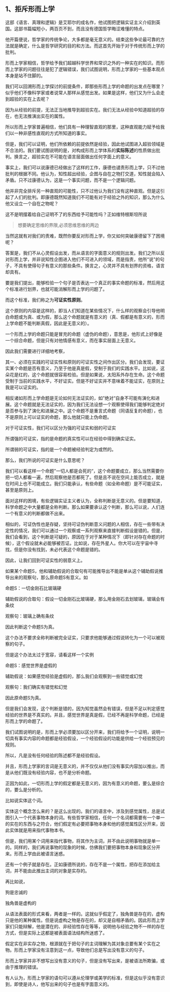 <h2>1、拒斥形而上学</h2><p>这部《语言、真理和逻辑》是艾耶尔的成名作，他试图把逻辑实证主义介绍到英国。这部书篇幅短小，两百页不到，而且没有德国哲学晦涩难懂的特点。</p><p>他开篇便说，哲学家的传统争论，大多都是毫无意义的。结束这些争论最可靠的方法就是确定，什么是哲学研究的目的和方法。而这首先开始于对于传统形而上学的批判。</p><p>形而上学家相信，哲学给予我们超越科学世界和常识之外的一种实在的知识。而形而上学家的问题往往是犯了逻辑错误，我们试图说明，形而上学家的一些基本观点本身是站不住脚的。</p><p>我们可以回溯形而上学探讨的前提条件，即那些形而上学的命题的出发点在哪里？似乎他们不像科学家或者说常人那样从感觉出发。如果是这样，他们又为什么会走到超验的实在上去呢？</p><p>因为从经验的前提，无法正当地推导到超验实在。我们无法从经验中知道超验的存在，也无法推演出实在的属性。</p><p>所以形而上学家普遍相信，他们具有一种理智直观的那里，这种直观能力赋予给我们以一种非感性直观的方式所知道的事实。</p><p>但是，我们可以证明，他们所依赖的前提依然是经验，因此他试图进入超验领域是不合法的。我们要试图说明的是，对构成形而上学体系的<b>实际陈述</b>的性质做出批判。换言之，超验实在不可能在语言层面做出任何字面上的意义。</p><p>事实上，我们可以说康德已经做出了这样的工作，康德也谴责形而上学，只不过他批判的根据不同。他认为，知性超出经验，企图与自在之物打交道，知性就会陷入矛盾。只不过康德认为，这是一个事实问题，而不是一个逻辑问题。</p><p>他并非完全排斥另一种直观的可能性，只不过他认为我们没有这种直观。但是这引起了人们的批判。即康德既然知道我们不可能有对于经验之外的知识，那么为什么他又设立一个自在之物呢？</p><p>这不是明摆着给自己证明不了的东西给予可能性吗？正如维特根斯坦所说</p><blockquote>想要确定思维的界限,必须思维思维的两边</blockquote><p>当然这就有对我们的责难，既然你要反对形而上学，你又如何突破康德留下了困境呢？</p><p>答案是，我们不从心灵假设出发，而从语言的字面意义的规则出发。我们之所以反对形而上学，并非说知性企图进入他们不可进入的领域，而是指责，他所“说&#34;的句子，不具有使得句子有意义的那些条件。换言之，心灵并不具有划界的资格，语言却具有。</p><p>要是我们提出，能够检验一个句子是否表达一个真正的事实命题的标准，然后用这个标准进行划界，也就可能消解形而上学的问题了。</p><p>而这个标准，我们称之为<b>可证实性原则</b>。</p><p>这个原则的内容是这样的，即当人们知道在某些情况下，什么样的观察会引导他明白命题或为真、或为假，那么这个命题就是有意义的（真、假都是有意义的，形而上学命题不能判断真假，因此是无意义的）。</p><p>一个形而上学的命题只能是冒充的命题（虚伪的命题），意思是，他形式上好像是一个综合命题，但是只有对他情感有意义，而在事实层面上无意义。</p><p>因此我们需要进行详细地考察，</p><p>其一、必须在实践的可证实性和原则的可证实性之间作出区分。我们会发现，要证实某个命题是否有意义，乃至于他是真是假，受制于我们的实践水平。比如说，这朵花是红的，这个命题就很容易检验。但是如果说，太阳系外存在生命。这个命题受制于当前的实践水平，不好证实。但是不好证实并不意味着不能证实，在原则上我是可以证实的。</p><p>相反诸如形而上学命题是无论如何无法证实的，如”绝对“自身不可能有演化和进展。这个命题就是无法证实的，因为我们无法设想一个观察使得我们能够判定绝对是否参与到了演化和进展之中。这个命题不是重言式命题（同语反复的命题），也不是原则上可以证实的命题，那么他就只能上伪命题。</p><p>对于可证实性，我们可以区分为强的可证实和弱的可证实</p><p>所谓强的可证实，指的是命题的真实性可以在经验中得到确实证实。</p><p>所谓弱的可证实，指的是一个命题被经验判定为或然的。</p><p>那么，我们所说的可证实是什么意思呢？</p><p>我们可以看这样一个命题”一切人都是会死的“，这个命题要成立，那么当然需要你把一切人都看一遍，然后观察他是否都死了。但是且不说在空间上能否成立，就是在时间上也不可能成立。我们只能承认，有些命题（如全称命题）是不可能证实，甚至是原则上。</p><p>面对这样的困境，有些逻辑实证主义者认为，全称判断是无意义的。但是要知道，科学命题之中大量都是全称判断。那么如果要承认这个判断，那么可以说，人们连一个有意义的判断都做不出来。</p><p>相似的，可证伪性也是存疑，坚持可证伪判断意义问题的人相信，存在一些带有决定性的情况，我们可以通过一个观察或一系列观察来直接判断假设是错的。但是，我们会看到，这个判断是可疑的，原因在于对于某种情况下（即针对存在命题的时候），这个假设就未必能够被否证。比如说，存在外星人。你大可以在宇宙中寻找，但是你没有找到，未必代表这个命题是错的。</p><p>因此，让我们回到可证实性的弱意义上。</p><p>如果某个命题S，他和辅助假说的合取句有可能推导出不能是单从这个辅助假说推导出来的观察句，那么原命题S有意义。如</p><p>命题S：一切金刚石比玻璃硬</p><p>辅助假说的合取句：假设一切金刚石比玻璃硬，那么用金刚石去划玻璃，玻璃会有条纹</p><p>观察句：玻璃上确有条纹</p><p>因此判断这个命题S为真。</p><p>这个办法不要求全称判断被完全证实，只要求他能够通过假说转化为一个可以被观察的句子。</p><p>但是这个办法太过于宽容，请看这样一个实例</p><p>命题S：感觉世界是虚假的</p><p>辅助假说：如果感觉经验是虚假的，那么我们会观察到一些错觉或幻觉</p><p>观察句：我们确实有错觉和幻觉</p><p>因此原命题S为真。</p><p>但是我们会发现，这个判断是错的，因为知觉虽然会有错误，但是不足以判定感觉经验的世界是不真实的。并且，感觉世界是真是假，已经不再是科学命题，已经是形而上学的命题了。</p><p>我们试图说明的是，形而上学必须要加以区分开来，我们将给予一个证明，说明一切具有事实内容的命题都是经验假设，一个经验假设的功能是供给一个经验预见的规则。</p><p>所以，凡是没有任何经验的陈述都不是经验假设。</p><p>并且，形而上学家的言词是无意义的，并不仅仅从他们没有事实内容加以推出，而是从他们既没有经验内容，也不是分析命题。</p><p>正因为如此，一切形而上学的假定都是无意义的，因为有意义的命题，要么是综合的，要么是分析的。</p><p>比如说实体这个词。</p><p>实体这个概念怎么来的？是这么出现的。我们的语言中，涉及到感觉属性，总是试图引入一个代表事物本身的词。有些哲学家相信，任何一个名词都需要有一个单一的实在的东西与之符合，他们假定有必要把事物本身和他的感觉属性区分开来，因此实体就是用来指代事物本书。</p><p>但是，我们用某个词用来指代事物，将其作为主词，并不由此说明事物就是单一的。同样的，我们再说事物的现象的时候，仿佛我们要把事物本身和现象区分开来。形而上学由此被语言迷惑。</p><p>还有一个例子就是存在。正如康德所说的，存在不是一个属性，把存在添加给主词，并不能由此推出主词的对象是实存的。</p><p>再比如说，</p><p>狗是忠诚的</p><p>独角兽是虚构的</p><p>从语法表面的形式来看，两者是一样的。这就似乎假定了，独角兽是存在的，虚构只是他的某种属性。但是说虚构之物是存在的，却又是自相矛盾的。因此形而上学家们只能辩解，他是潜在的、非经验性存在等等，说明他与经验之物不一样的存在方式，但是实际上这都是被表面语法结构所迷惑了。</p><p>假定实在非实存之物，根源就在于把句子的主词理解为其对象总要有某个实在之物。形而上学家没有注意到这一点，导致他们总是写出没有意义的句子。</p><p>形而上学家并非不想写出没有意义的句子，但是没有写出来，是被语法所欺骗，或由于推理的错误。</p><p>有人认为，形而上学家的语句可以遵从伦理学或美学的标准，但是这似乎没有意识到，即使是诗人，他写出来的句子也是有字面意义的。</p><p></p>